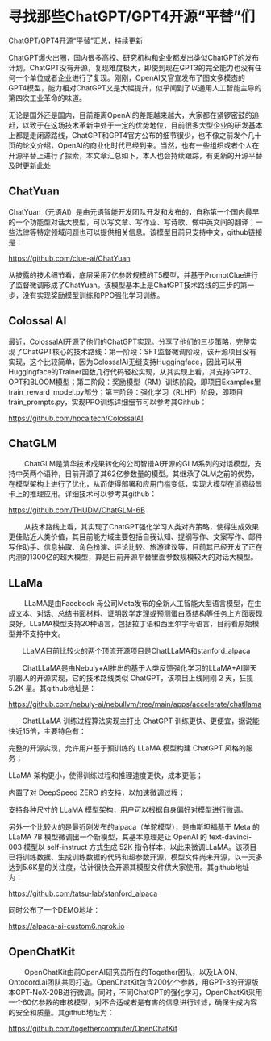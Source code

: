 # 寻找那些ChatGPT/GPT4开源“平替”们
ChatGPT/GPT4开源“平替”汇总，持续更新

ChatGPT爆火出圈，国内很多高校、研究机构和企业都发出类似ChatGPT的发布计划。ChatGPT没有开源，复现难度极大，即使到现在GPT3的完全能力也没有任何一个单位或者企业进行了复现。刚刚，OpenAI又官宣发布了图文多模态的GPT4模型，能力相对ChatGPT又是大幅提升，似乎闻到了以通用人工智能主导的第四次工业革命的味道。

无论是国外还是国内，目前距离OpenAI的差距越来越大，大家都在紧锣密鼓的追赶，以致于在这场技术革新中处于一定的优势地位，目前很多大型企业的研发基本上都是走闭源路线，ChatGPT和GPT4官方公布的细节很少，也不像之前发个几十页的论文介绍，OpenAI的商业化时代已经到来。当然，也有一些组织或者个人在开源平替上进行了探索，本文章汇总如下，本人也会持续跟踪，有更新的开源平替及时更新此处

## ChatYuan

ChatYuan（元语AI）是由元语智能开发团队开发和发布的，自称第一个国内最早的一个功能型对话大模型，可以写文章、写作业、写诗歌、做中英文间的翻译；一些法律等特定领域问题也可以提供相关信息。该模型目前只支持中文，github链接是：

https://github.com/clue-ai/ChatYuan

从披露的技术细节看，底层采用7亿参数规模的T5模型，并基于PromptClue进行了监督微调形成了ChatYuan。该模型基本上是ChatGPT技术路线的三步的第一步，没有实现奖励模型训练和PPO强化学习训练。

## Colossal AI

最近，ColossalAI开源了他们的ChatGPT实现。分享了他们的三步策略，完整实现了ChatGPT核心的技术路线：第一阶段：SFT监督微调阶段，该开源项目没有实现，这个比较简单，因为ColossalAI无缝支持Huggingface，因此可以用Huggingface的Trainer函数几行代码轻松实现，从其实现上看，其支持GPT2、OPT和BLOOM模型；第二阶段：奖励模型（RM）训练阶段，即项目Examples里train_reward_model.py部分；第三阶段：强化学习（RLHF）阶段，即项目train_prompts.py，实现PPO训练详细细节可以参考其Github：

https://github.com/hpcaitech/ColossalAI

## ChatGLM

        ChatGLM是清华技术成果转化的公司智谱AI开源的GLM系列的对话模型，支持中英两个语种，目前开源了其62亿参数量的模型。其继承了GLM之前的优势，在模型架构上进行了优化，从而使得部署和应用门槛变低，实现大模型在消费级显卡上的推理应用。详细技术可以参考其github：

https://github.com/THUDM/ChatGLM-6B

        从技术路线上看，其实现了ChatGPT强化学习人类对齐策略，使得生成效果更佳贴近人类价值，其目前能力域主要包括自我认知、提纲写作、文案写作、邮件写作助手、信息抽取、角色扮演、评论比较、旅游建议等，目前其已经开发了正在内测的1300亿的超大模型，算是目前开源平替里面参数规模较大的对话大模型。

## LLaMa

        LLaMA是由Facebook 母公司Meta发布的全新人工智能大型语言模型，在生成文本、对话、总结书面材料、证明数学定理或预测蛋白质结构等任务上方面表现良好。LLaMA模型支持20种语言，包括拉丁语和西里尔字母语言，目前看原始模型并不支持中文。

       LLaMA目前比较火的两个顶流开源项目是ChatLLaMA和stanford_alpaca

       ChatLLaMA是由Nebuly+AI推出的基于人类反馈强化学习的LLaMA+AI聊天机器人的开源实现，它的技术路线类似 ChatGPT，该项目上线刚刚 2 天，狂揽 5.2K 星。其github地址是：

https://github.com/nebuly-ai/nebullvm/tree/main/apps/accelerate/chatllama

       ChatLLaMA 训练过程算法实现主打比 ChatGPT 训练更快、更便宜，据说能快近15倍，主要特色有：

完整的开源实现，允许用户基于预训练的 LLaMA 模型构建 ChatGPT 风格的服务；

LLaMA 架构更小，使得训练过程和推理速度更快，成本更低；

内置了对 DeepSpeed ZERO 的支持，以加速微调过程；

支持各种尺寸的 LLaMA 模型架构，用户可以根据自身偏好对模型进行微调。

另外一个比较火的是最近刚发布的alpaca（羊驼模型），是由斯坦福基于 Meta 的 LLaMA 7B 模型微调出一个新模型，其基本原理是让 OpenAI 的 text-davinci-003 模型以 self-instruct 方式生成 52K 指令样本，以此来微调LLaMA。该项目已将训练数据、生成训练数据的代码和超参数开源，模型文件尚未开源，以一天多达到5.6K星的关注度，估计很快会开源其模型文件供大家使用。其github地址为：

https://github.com/tatsu-lab/stanford_alpaca

同时公布了一个DEMO地址：

https://alpaca-ai-custom6.ngrok.io

## OpenChatKit

        OpenChatKit由前OpenAI研究员所在的Together团队，以及LAION、Ontocord.ai团队共同打造。OpenChatKit包含200亿个参数，用GPT-3的开源版本GPT-NoX-20B进行微调。同时，不同ChatGPT的强化学习，OpenChatKit采用一个60亿参数的审核模型，对不合适或者是有害的信息进行过滤，确保生成内容的安全和质量。其github地址为：

https://github.com/togethercomputer/OpenChatKit

